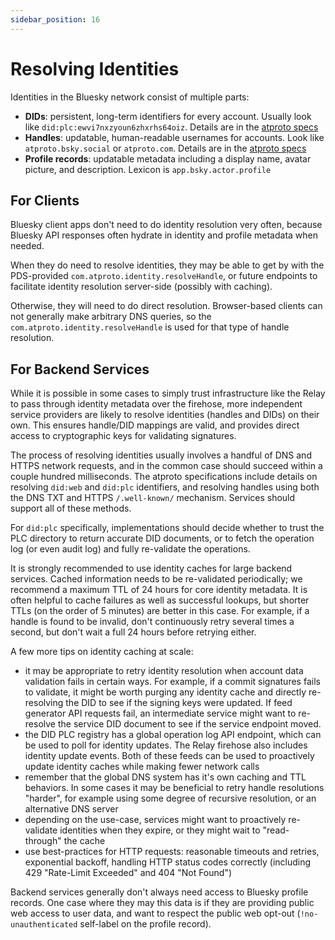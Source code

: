 ```yaml
---
sidebar_position: 16
---
```


# Resolving Identities

Identities in the Bluesky network consist of multiple parts:

- **DIDs**: persistent, long-term identifiers for every account. Usually look like `did:plc:ewvi7nxzyoun6zhxrhs64oiz`. Details are in the [atproto specs](https://atproto.com/specs/did)
- **Handles**: updatable, human-readable usernames for accounts. Look like `atproto.bsky.social` or `atproto.com`. Details are in the [atproto specs](https://atproto.com/specs/handle)
- **Profile records**: updatable metadata including a display name, avatar picture, and description. Lexicon is `app.bsky.actor.profile`

## For Clients

Bluesky client apps don't need to do identity resolution very often, because Bluesky API responses often hydrate in identity and profile metadata when needed.

When they do need to resolve identities, they may be able to get by with the PDS-provided `com.atproto.identity.resolveHandle`, or future endpoints to facilitate identity resolution server-side (possibly with caching).

Otherwise, they will need to do direct resolution. Browser-based clients can not generally make arbitrary DNS queries, so the `com.atproto.identity.resolveHandle` is used for that type of handle resolution.

## For Backend Services

While it is possible in some cases to simply trust infrastructure like the Relay to pass through identity metadata over the firehose, more independent service providers are likely to resolve identities (handles and DIDs) on their own. This ensures handle/DID mappings are valid, and provides direct access to cryptographic keys for validating signatures.

The process of resolving identities usually involves a handful of DNS and HTTPS network requests, and in the common case should succeed within a couple hundred milliseconds. The atproto specifications include details on resolving `did:web` and `did:plc` identifiers, and resolving handles using both the DNS TXT and HTTPS `/.well-known/` mechanism. Services should support all of these methods.

For `did:plc` specifically, implementations should decide whether to trust the PLC directory to return accurate DID documents, or to fetch the operation log (or even audit log) and fully re-validate the operations.

It is strongly recommended to use identity caches for large backend services. Cached information needs to be re-validated periodically; we recommend a maximum TTL of 24 hours for core identity metadata. It is often helpful to cache failures as well as successful lookups, but shorter TTLs (on the order of 5 minutes) are better in this case. For example, if a handle is found to be invalid, don't continuously retry several times a second, but don't wait a full 24 hours before retrying either.

A few more tips on identity caching at scale:
- it may be appropriate to retry identity resolution when account data validation fails in certain ways. For example, if a commit signatures fails to validate, it might be worth purging any identity cache and directly re-resolving the DID to see if the signing keys were updated. If feed generator API requests fail, an intermediate service might want to re-resolve the service DID document to see if the service endpoint moved.
- the DID PLC registry has a global operation log API endpoint, which can be used to poll for identity updates. The Relay firehose also includes identity update events. Both of these feeds can be used to proactively update identity caches while making fewer network calls
- remember that the global DNS system has it's own caching and TTL behaviors. In some cases it may be beneficial to retry handle resolutions "harder", for example using some degree of recursive resolution, or an alternative DNS server
- depending on the use-case, services might want to proactively re-validate identities when they expire, or they might wait to "read-through" the cache
- use best-practices for HTTP requests: reasonable timeouts and retries, exponential backoff, handling HTTP status codes correctly (including 429 "Rate-Limit Exceeded" and 404 "Not Found")

Backend services generally don't always need access to Bluesky profile records. One case where they may this data is if they are providing public web access to user data, and want to respect the public web opt-out (`!no-unauthenticated` self-label on the profile record).
